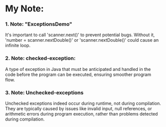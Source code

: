 # My Note:
### 1. Note: "ExceptionsDemo"
It's important to call 'scanner.next()' to prevent potential bugs. Without it, 'number = scanner.nextDouble()' or 'scanner.nextDouble()' could cause an infinite loop.

### 2. Note: checked-exception:
A type of exception in Java that must be anticipated and handled in the code before the program can be executed, ensuring smoother program flow.

### 3. Note: Unchecked-exceptions
Unchecked exceptions indeed occur during runtime, not during compilation. They are typically caused by issues like invalid input, null references, or arithmetic errors during program execution, rather than problems detected during compilation.